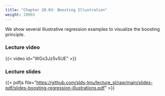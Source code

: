 ```yaml
---
title: "Chapter 20.03: Boosting Illustration"
weight: 20003
---
```

We show several illustrative regression examples to visualize the boosting 
principle.

<!--more-->

### Lecture video

{{< video id="WGx3Jz5v5UE" >}}

### Lecture slides

{{< pdfjs file="https://github.com/slds-lmu/lecture_sl/raw/main/slides-pdf/slides-boosting-regression-illustrations.pdf" >}}
